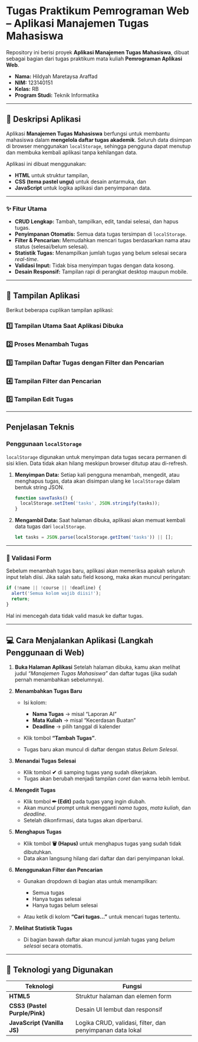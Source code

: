 # Tugas Praktikum Pemrograman Web – Aplikasi Manajemen Tugas Mahasiswa

Repository ini berisi proyek **Aplikasi Manajemen Tugas Mahasiswa**, dibuat sebagai bagian dari tugas praktikum mata kuliah **Pemrograman Aplikasi Web**.

* **Nama:** Hildyah Maretaysa Araffad
* **NIM:** 123140151
* **Kelas:** RB
* **Program Studi:** Teknik Informatika

---

## 📝 Deskripsi Aplikasi

Aplikasi **Manajemen Tugas Mahasiswa** berfungsi untuk membantu mahasiswa dalam **mengelola daftar tugas akademik**.
Seluruh data disimpan di browser menggunakan `localStorage`, sehingga pengguna dapat menutup dan membuka kembali aplikasi tanpa kehilangan data.

Aplikasi ini dibuat menggunakan:

* **HTML** untuk struktur tampilan,
* **CSS (tema pastel ungu)** untuk desain antarmuka, dan
* **JavaScript** untuk logika aplikasi dan penyimpanan data.

---

### ✨ Fitur Utama

* **CRUD Lengkap:** Tambah, tampilkan, edit, tandai selesai, dan hapus tugas.
* **Penyimpanan Otomatis:** Semua data tugas tersimpan di `localStorage`.
* **Filter & Pencarian:** Memudahkan mencari tugas berdasarkan nama atau status (selesai/belum selesai).
* **Statistik Tugas:** Menampilkan jumlah tugas yang belum selesai secara *real-time*.
* **Validasi Input:** Tidak bisa menyimpan tugas dengan data kosong.
* **Desain Responsif:** Tampilan rapi di perangkat desktop maupun mobile.

---

## 📸 Tampilan Aplikasi

Berikut beberapa cuplikan tampilan aplikasi:

### 1️⃣ Tampilan Utama Saat Aplikasi Dibuka

### 2️⃣ Proses Menambah Tugas

### 3️⃣ Tampilan Daftar Tugas dengan Filter dan Pencarian

### 4️⃣ Tampilan Filter dan Pencarian

### 5️⃣ Tampilan Edit Tugas 

---

## Penjelasan Teknis

### Penggunaan `localStorage`

`localStorage` digunakan untuk menyimpan data tugas secara permanen di sisi klien.
Data tidak akan hilang meskipun browser ditutup atau di-refresh.

1. **Menyimpan Data:**
   Setiap kali pengguna menambah, mengedit, atau menghapus tugas, data akan disimpan ulang ke `localStorage` dalam bentuk string JSON.

   ```javascript
   function saveTasks() {
     localStorage.setItem('tasks', JSON.stringify(tasks));
   }
   ```

2. **Mengambil Data:**
   Saat halaman dibuka, aplikasi akan memuat kembali data tugas dari `localStorage`.

   ```javascript
   let tasks = JSON.parse(localStorage.getItem('tasks')) || [];
   ```

---

### 🧩 Validasi Form

Sebelum menambah tugas baru, aplikasi akan memeriksa apakah seluruh input telah diisi.
Jika salah satu field kosong, maka akan muncul peringatan:

```javascript
if (!name || !course || !deadline) {
  alert('Semua kolom wajib diisi!');
  return;
}
```

Hal ini mencegah data tidak valid masuk ke daftar tugas.

---

## 💻 Cara Menjalankan Aplikasi (Langkah Penggunaan di Web)

1. **Buka Halaman Aplikasi**
   Setelah halaman dibuka, kamu akan melihat judul *“Manajemen Tugas Mahasiswa”* dan daftar tugas (jika sudah pernah menambahkan sebelumnya).

2. **Menambahkan Tugas Baru**

   * Isi kolom:

     * **Nama Tugas** → misal “Laporan AI”
     * **Mata Kuliah** → misal “Kecerdasan Buatan”
     * **Deadline** → pilih tanggal di kalender
   * Klik tombol **“Tambah Tugas”**.
   * Tugas baru akan muncul di daftar dengan status *Belum Selesai*.

3. **Menandai Tugas Selesai**

   * Klik tombol **✔** di samping tugas yang sudah dikerjakan.
   * Tugas akan berubah menjadi tampilan *coret* dan warna lebih lembut.

4. **Mengedit Tugas**

   * Klik tombol **✏ (Edit)** pada tugas yang ingin diubah.
   * Akan muncul prompt untuk mengganti *nama tugas*, *mata kuliah*, dan *deadline*.
   * Setelah dikonfirmasi, data tugas akan diperbarui.

5. **Menghapus Tugas**

   * Klik tombol **🗑 (Hapus)** untuk menghapus tugas yang sudah tidak dibutuhkan.
   * Data akan langsung hilang dari daftar dan dari penyimpanan lokal.

6. **Menggunakan Filter dan Pencarian**

   * Gunakan dropdown di bagian atas untuk menampilkan:

     * Semua tugas
     * Hanya tugas selesai
     * Hanya tugas belum selesai
   * Atau ketik di kolom **“Cari tugas…”** untuk mencari tugas tertentu.

7. **Melihat Statistik Tugas**

   * Di bagian bawah daftar akan muncul jumlah tugas yang *belum selesai* secara otomatis.

---

## 🎨 Teknologi yang Digunakan

| Teknologi                     | Fungsi                                                    |
| ----------------------------- | --------------------------------------------------------- |
| **HTML5**                     | Struktur halaman dan elemen form                          |
| **CSS3 (Pastel Purple/Pink)** | Desain UI lembut dan responsif                            |
| **JavaScript (Vanilla JS)**   | Logika CRUD, validasi, filter, dan penyimpanan data lokal |



